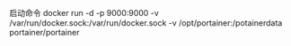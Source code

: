 启动命令
docker run -d -p 9000:9000 -v /var/run/docker.sock:/var/run/docker.sock -v /opt/portainer:/potainerdata portainer/portainer
